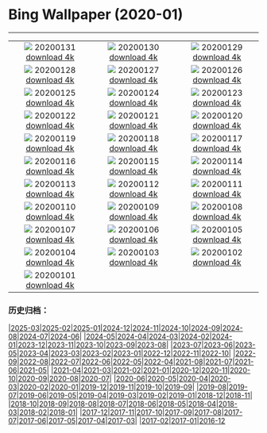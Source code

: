 # Bing Wallpaper (2020-01)
**************
| | | |
| :----: | :----: | :----: |
| ![](https://www.bing.com/th?id=OHR.OberweissbacherBergbahn_ZH-CN1289048050_1920x1080.jpg) 20200131 [download 4k](https://www.bing.com/th?id=OHR.OberweissbacherBergbahn_ZH-CN1289048050_UHD.jpg) | ![](https://www.bing.com/th?id=OHR.ReddishEgret_ZH-CN9249712983_1920x1080.jpg) 20200130 [download 4k](https://www.bing.com/th?id=OHR.ReddishEgret_ZH-CN9249712983_UHD.jpg) | ![](https://www.bing.com/th?id=OHR.LakeBaikal_ZH-CN1853812638_1920x1080.jpg) 20200129 [download 4k](https://www.bing.com/th?id=OHR.LakeBaikal_ZH-CN1853812638_UHD.jpg) |
| ![](https://www.bing.com/th?id=OHR.SemucChampey_ZH-CN1774527432_1920x1080.jpg) 20200128 [download 4k](https://www.bing.com/th?id=OHR.SemucChampey_ZH-CN1774527432_UHD.jpg) | ![](https://www.bing.com/th?id=OHR.AerialKluaneNP_ZH-CN4080112842_1920x1080.jpg) 20200127 [download 4k](https://www.bing.com/th?id=OHR.AerialKluaneNP_ZH-CN4080112842_UHD.jpg) | ![](https://www.bing.com/th?id=OHR.NYCLitUp_ZH-CN1703735322_1920x1080.jpg) 20200126 [download 4k](https://www.bing.com/th?id=OHR.NYCLitUp_ZH-CN1703735322_UHD.jpg) |
| ![](https://www.bing.com/th?id=OHR.TajRepublic_ZH-CN1657162292_1920x1080.jpg) 20200125 [download 4k](https://www.bing.com/th?id=OHR.TajRepublic_ZH-CN1657162292_UHD.jpg) | ![](https://www.bing.com/th?id=OHR.Lunarnewyear2020_ZH-CN1554492287_1920x1080.jpg) 20200124 [download 4k](https://www.bing.com/th?id=OHR.Lunarnewyear2020_ZH-CN1554492287_UHD.jpg) | ![](https://www.bing.com/th?id=OHR.Lunarnewyeareve2020_ZH-CN1514309048_1920x1080.jpg) 20200123 [download 4k](https://www.bing.com/th?id=OHR.Lunarnewyeareve2020_ZH-CN1514309048_UHD.jpg) |
| ![](https://www.bing.com/th?id=OHR.SafariSavannah_ZH-CN1462059349_1920x1080.jpg) 20200122 [download 4k](https://www.bing.com/th?id=OHR.SafariSavannah_ZH-CN1462059349_UHD.jpg) | ![](https://www.bing.com/th?id=OHR.WhitehorseLights_ZH-CN1415339570_1920x1080.jpg) 20200121 [download 4k](https://www.bing.com/th?id=OHR.WhitehorseLights_ZH-CN1415339570_UHD.jpg) | ![](https://www.bing.com/th?id=OHR.HighlandsSquirrel_ZH-CN1369975915_1920x1080.jpg) 20200120 [download 4k](https://www.bing.com/th?id=OHR.HighlandsSquirrel_ZH-CN1369975915_UHD.jpg) |
| ![](https://www.bing.com/th?id=OHR.SunlitScree_ZH-CN7556627842_1920x1080.jpg) 20200119 [download 4k](https://www.bing.com/th?id=OHR.SunlitScree_ZH-CN7556627842_UHD.jpg) | ![](https://www.bing.com/th?id=OHR.SpeedFlying_ZH-CN1276366046_1920x1080.jpg) 20200118 [download 4k](https://www.bing.com/th?id=OHR.SpeedFlying_ZH-CN1276366046_UHD.jpg) | ![](https://www.bing.com/th?id=OHR.GypsumSand_ZH-CN1223884637_1920x1080.jpg) 20200117 [download 4k](https://www.bing.com/th?id=OHR.GypsumSand_ZH-CN1223884637_UHD.jpg) |
| ![](https://www.bing.com/th?id=OHR.CormorantMackerel_ZH-CN1167678548_1920x1080.jpg) 20200116 [download 4k](https://www.bing.com/th?id=OHR.CormorantMackerel_ZH-CN1167678548_UHD.jpg) | ![](https://www.bing.com/th?id=OHR.ValGardena_ZH-CN3346883933_1920x1080.jpg) 20200115 [download 4k](https://www.bing.com/th?id=OHR.ValGardena_ZH-CN3346883933_UHD.jpg) | ![](https://www.bing.com/th?id=OHR.Boudhanath_ZH-CN2114569722_1920x1080.jpg) 20200114 [download 4k](https://www.bing.com/th?id=OHR.Boudhanath_ZH-CN2114569722_UHD.jpg) |
| ![](https://www.bing.com/th?id=OHR.MuskOxWinter_ZH-CN2030874541_1920x1080.jpg) 20200113 [download 4k](https://www.bing.com/th?id=OHR.MuskOxWinter_ZH-CN2030874541_UHD.jpg) | ![](https://www.bing.com/th?id=OHR.SeventeenSolstice_ZH-CN4901756341_1920x1080.jpg) 20200112 [download 4k](https://www.bing.com/th?id=OHR.SeventeenSolstice_ZH-CN4901756341_UHD.jpg) | ![](https://www.bing.com/th?id=OHR.Zugspitze_ZH-CN1831794930_1920x1080.jpg) 20200111 [download 4k](https://www.bing.com/th?id=OHR.Zugspitze_ZH-CN1831794930_UHD.jpg) |
| ![](https://www.bing.com/th?id=OHR.Rakan_ZH-CN8521004423_1920x1080.jpg) 20200110 [download 4k](https://www.bing.com/th?id=OHR.Rakan_ZH-CN8521004423_UHD.jpg) | ![](https://www.bing.com/th?id=OHR.AppleDayGermany_ZH-CN1629069245_1920x1080.jpg) 20200109 [download 4k](https://www.bing.com/th?id=OHR.AppleDayGermany_ZH-CN1629069245_UHD.jpg) | ![](https://www.bing.com/th?id=OHR.MuirWoods_ZH-CN0717974254_1920x1080.jpg) 20200108 [download 4k](https://www.bing.com/th?id=OHR.MuirWoods_ZH-CN0717974254_UHD.jpg) |
| ![](https://www.bing.com/th?id=OHR.HeavensGate_ZH-CN0588204832_1920x1080.jpg) 20200107 [download 4k](https://www.bing.com/th?id=OHR.HeavensGate_ZH-CN0588204832_UHD.jpg) | ![](https://www.bing.com/th?id=OHR.GalileoMoons_ZH-CN0498325568_1920x1080.jpg) 20200106 [download 4k](https://www.bing.com/th?id=OHR.GalileoMoons_ZH-CN0498325568_UHD.jpg) | ![](https://www.bing.com/th?id=OHR.TrakaiLithuania_ZH-CN0447602818_1920x1080.jpg) 20200105 [download 4k](https://www.bing.com/th?id=OHR.TrakaiLithuania_ZH-CN0447602818_UHD.jpg) |
| ![](https://www.bing.com/th?id=OHR.BurrowingParakeets_ZH-CN0370351657_1920x1080.jpg) 20200104 [download 4k](https://www.bing.com/th?id=OHR.BurrowingParakeets_ZH-CN0370351657_UHD.jpg) | ![](https://www.bing.com/th?id=OHR.WhiteLeviathan_ZH-CN0294518235_1920x1080.jpg) 20200103 [download 4k](https://www.bing.com/th?id=OHR.WhiteLeviathan_ZH-CN0294518235_UHD.jpg) | ![](https://www.bing.com/th?id=OHR.SnowdoniaDolwyddelan_ZH-CN0238391772_1920x1080.jpg) 20200102 [download 4k](https://www.bing.com/th?id=OHR.SnowdoniaDolwyddelan_ZH-CN0238391772_UHD.jpg) |
| ![](https://www.bing.com/th?id=OHR.WhirlpoolFinland_ZH-CN6473757145_1920x1080.jpg) 20200101 [download 4k](https://www.bing.com/th?id=OHR.WhirlpoolFinland_ZH-CN6473757145_UHD.jpg) |  |  |

### 历史归档：

|[2025-03](/../2025-03/2025-03.md)|[2025-02](/../2025-02/2025-02.md)|[2025-01](/../2025-01/2025-01.md)|[2024-12](/../2024-12/2024-12.md)|[2024-11](/../2024-11/2024-11.md)|[2024-10](/../2024-10/2024-10.md)|[2024-09](/../2024-09/2024-09.md)|[2024-08](/../2024-08/2024-08.md)|[2024-07](/../2024-07/2024-07.md)|[2024-06](/../2024-06/2024-06.md)|
|[2024-05](/../2024-05/2024-05.md)|[2024-04](/../2024-04/2024-04.md)|[2024-03](/../2024-03/2024-03.md)|[2024-02](/../2024-02/2024-02.md)|[2024-01](/../2024-01/2024-01.md)|[2023-12](/../2023-12/2023-12.md)|[2023-11](/../2023-11/2023-11.md)|[2023-10](/../2023-10/2023-10.md)|[2023-09](/../2023-09/2023-09.md)|[2023-08](/../2023-08/2023-08.md)|
|[2023-07](/../2023-07/2023-07.md)|[2023-06](/../2023-06/2023-06.md)|[2023-05](/../2023-05/2023-05.md)|[2023-04](/../2023-04/2023-04.md)|[2023-03](/../2023-03/2023-03.md)|[2023-02](/../2023-02/2023-02.md)|[2023-01](/../2023-01/2023-01.md)|[2022-12](/../2022-12/2022-12.md)|[2022-11](/../2022-11/2022-11.md)|[2022-10](/../2022-10/2022-10.md)|
|[2022-09](/../2022-09/2022-09.md)|[2022-08](/../2022-08/2022-08.md)|[2022-07](/../2022-07/2022-07.md)|[2022-06](/../2022-06/2022-06.md)|[2022-05](/../2022-05/2022-05.md)|[2022-04](/../2022-04/2022-04.md)|[2021-08](/../2021-08/2021-08.md)|[2021-07](/../2021-07/2021-07.md)|[2021-06](/../2021-06/2021-06.md)|[2021-05](/../2021-05/2021-05.md)|
|[2021-04](/../2021-04/2021-04.md)|[2021-03](/../2021-03/2021-03.md)|[2021-02](/../2021-02/2021-02.md)|[2021-01](/../2021-01/2021-01.md)|[2020-12](/../2020-12/2020-12.md)|[2020-11](/../2020-11/2020-11.md)|[2020-10](/../2020-10/2020-10.md)|[2020-09](/../2020-09/2020-09.md)|[2020-08](/../2020-08/2020-08.md)|[2020-07](/../2020-07/2020-07.md)|
|[2020-06](/../2020-06/2020-06.md)|[2020-05](/../2020-05/2020-05.md)|[2020-04](/../2020-04/2020-04.md)|[2020-03](/../2020-03/2020-03.md)|[2020-02](/../2020-02/2020-02.md)|[2020-01](/2020-01.md)|[2019-12](/../2019-12/2019-12.md)|[2019-11](/../2019-11/2019-11.md)|[2019-10](/../2019-10/2019-10.md)|[2019-09](/../2019-09/2019-09.md)|
|[2019-08](/../2019-08/2019-08.md)|[2019-07](/../2019-07/2019-07.md)|[2019-06](/../2019-06/2019-06.md)|[2019-05](/../2019-05/2019-05.md)|[2019-04](/../2019-04/2019-04.md)|[2019-03](/../2019-03/2019-03.md)|[2019-02](/../2019-02/2019-02.md)|[2019-01](/../2019-01/2019-01.md)|[2018-12](/../2018-12/2018-12.md)|[2018-11](/../2018-11/2018-11.md)|
|[2018-10](/../2018-10/2018-10.md)|[2018-09](/../2018-09/2018-09.md)|[2018-08](/../2018-08/2018-08.md)|[2018-07](/../2018-07/2018-07.md)|[2018-06](/../2018-06/2018-06.md)|[2018-05](/../2018-05/2018-05.md)|[2018-04](/../2018-04/2018-04.md)|[2018-03](/../2018-03/2018-03.md)|[2018-02](/../2018-02/2018-02.md)|[2018-01](/../2018-01/2018-01.md)|
|[2017-12](/../2017-12/2017-12.md)|[2017-11](/../2017-11/2017-11.md)|[2017-10](/../2017-10/2017-10.md)|[2017-09](/../2017-09/2017-09.md)|[2017-08](/../2017-08/2017-08.md)|[2017-07](/../2017-07/2017-07.md)|[2017-06](/../2017-06/2017-06.md)|[2017-05](/../2017-05/2017-05.md)|[2017-04](/../2017-04/2017-04.md)|[2017-03](/../2017-03/2017-03.md)|
|[2017-02](/../2017-02/2017-02.md)|[2017-01](/../2017-01/2017-01.md)|[2016-12](/../2016-12/2016-12.md)